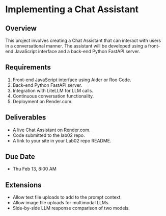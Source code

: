 # Implementing a Chat Assistant

## Overview
This project involves creating a Chat Assistant that can interact with users in a conversational manner. The assistant will be developed using a front-end JavaScript interface and a back-end Python FastAPI server.

## Requirements
1. Front-end JavaScript interface using Aider or Roo Code.
2. Back-end Python FastAPI server.
3. Integration with LiteLLM for LLM calls.
4. Continuous conversation functionality.
5. Deployment on Render.com.

## Deliverables
- A live Chat Assistant on Render.com.
- Code submitted to the lab02 repo.
- A link to your site in your Lab02 repo README.

## Due Date
- Thu Feb 13, 8:00 AM

## Extensions
- Allow text file uploads to add to the prompt context.
- Allow image file uploads for multimodal LLMs.
- Side-by-side LLM response comparison of two models.